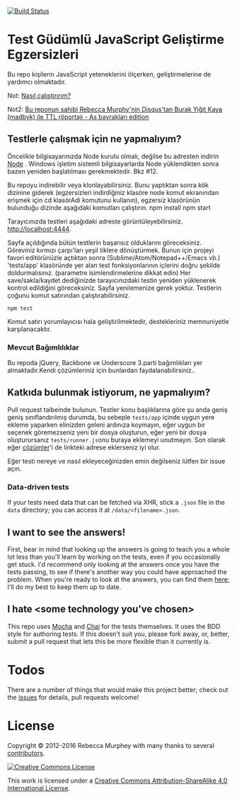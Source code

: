 [![Build Status](https://travis-ci.org/rmurphey/js-assessment.svg?branch=master)](https://travis-ci.org/rmurphey/js-assessment)

# Test Güdümlü JavaScript Geliştirme Egzersizleri

Bu repo kişilerin JavaScript yeteneklerini ölçerken, geliştirmelerine de yardımcı olmaktadır.

Not: [Nasıl çalıştırırım?](https://blog.bko.io/index.php/2017/08/09/javascript-bilginizi-test-edin/)

Not2: [Bu reponun sahibi Rebecca Murphy'nin Disqus'tan Burak Yiğit Kaya (madbyk) ile TTL röportajı - As bayrakları edition](http://ttlpodcast.com/episodes/burak-yigit-kaya.html)

## Testlerle çalışmak için ne yapmalıyım?
Öncelikle bilgisayarınızda Node kurulu olmalı, değilse bu adresten indirin [Node](https://nodejs.org/) . Windows işletim sistemli bilgisayarlarda Node yüklendikten sonra bazen yeniden başlatılması gerekmektedir. Bkz #12.

Bu repoyu indirebilir veya klonlayabilirsiniz. Bunu yaptıktan sonra kök dizinine giderek (egzersizleri indirdiğiniz klasöre node komut ekranından erişmek için cd klasörAdi komutunu kullanın), egzersiz klasörünün bulunduğu dizinde aşağıdaki komutları çalıştırın.
    npm install
    npm start

Tarayıcınızda testleri aşağıdaki adreste görüntüleyebilirsiniz.
[http://localhost:4444](http://localhost:4444).

Sayfa açıldığında bütün testlerin başarısız olduklarını göreceksiniz. Göreviniz 
kırmızı çarpı'ları yeşil tiklere dönüştürmek. Bunun için projeyi favori editörünüzle
açtıktan sonra (Sublime/Atom/Notepad++/Emacs vb.) 'tests/app' klasöründe yer alan
test fonksiyonlarının içlerini doğru şekilde doldurmalısınız. (parametre 
isimlendirmelerine dikkat edin) Her save/sakla/kaydet dediğinizde tarayıcınızdaki
 testin yeniden yüklenerek kontrol edildiğini göreceksiniz. Sayfa yenilemenize gerek
yoktur. Testlerin çoğunu komut satırından çalıştırabilirsiniz.

    npm test

Komut satırı yorumlayıcısı hala geliştirilmektedir, destekleriniz memnuniyetle karşılanacaktır.

### Mevcut Bağımlılıklar

Bu repoda jQuery, Backbone ve Underscore 3.parti bağımlıkları yer almaktadır.Kendi 
çözümleriniz için bunlardan faydalanabilirsiniz..

## Katkıda bulunmak istiyorum, ne yapmalıyım?

Pull request talbeinde bulunun. Testler konu başlıklarına göre şu anda geniş geniş
sınıflandırılmış durumda, bu sebeple `tests/app` içinde uygun yere ekleme yaparken 
elinizden geleni ardınıza koymayın, eğer uygun bir seçenek göremezseniz yeni bir dosya
oluşturun, eğer yeni bir dosya oluşturursanız `tests/runner.js`onu buraya eklemeyi 
unutmayın. Son olarak eğer [çözümler](https://github.com/rmurphey/js-assessment-answers)'i
de linkteki adrese eklerseniz iyi olur.

Eğer testi nereye ve nasıl ekleyeceğinizden emin değilseniz lütfen bir issue açın.

### Data-driven tests

If your tests need data that can be fetched via XHR, stick a `.json` file in
the `data` directory; you can access it at `/data/<filename>.json`.

## I want to see the answers!

First, bear in mind that looking up the answers is going to teach you a whole
lot less than you'll learn by working on the tests, even if you occasionally get
stuck. I'd recommend only looking at the answers once you have the tests
passing, to see if there's another way you could have approached the
problem. When you're ready to look at the answers, you can find them
[here](https://github.com/rmurphey/js-assessment-answers); I'll do my best to
keep them up to date.

## I hate \<some technology you've chosen\>

This repo uses [Mocha](https://github.com/mochajs/mocha) and
[Chai](http://chaijs.com/) for the tests themselves. It uses the BDD style for authoring tests.
If this doesn't suit you, please fork away, or, better, submit a pull request that lets
this be more flexible than it currently is.

# Todos

There are a number of things that would make this project better; check out the
[issues](https://github.com/rmurphey/js-assessment/issues) for details, pull
requests welcome!

# License

Copyright &copy; 2012-2016 Rebecca Murphey with many thanks to several
[contributors](https://github.com/rmurphey/js-assessment/graphs/contributors).

<a rel="license" href="http://creativecommons.org/licenses/by-sa/4.0/"><img alt="Creative Commons License" style="border-width:0" src="https://i.creativecommons.org/l/by-sa/4.0/88x31.png" /></a>

This work is licensed under a <a rel="license" href="http://creativecommons.org/licenses/by-sa/4.0/">Creative Commons Attribution-ShareAlike 4.0 International License</a>.
